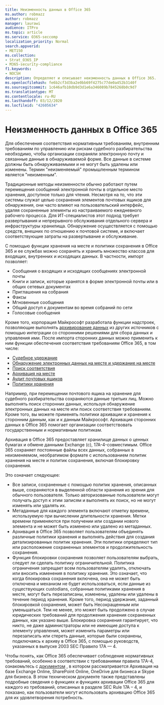 ```yaml
---
title: Неизменность данных в Office 365
ms.author: robmazz
author: robmazz
manager: laurawi
audience: ITPro
ms.topic: article
ms.service: O365-seccomp
localization_priority: Normal
search.appverid:
- MET150
ms.collection:
- Strat_O365_IP
- M365-security-compliance
f1.keywords:
- NOCSH
description: Определяет и описывает неизменность данных в Office 365.
ms.openlocfilehash: fe6b2cf3d3ba2e0bb69f4275c77de0a452b3140f
ms.sourcegitcommit: 1c646afb10db9d3d1e6a346089b7845268b0c9d7
ms.translationtype: MT
ms.contentlocale: ru-RU
ms.lasthandoff: 03/12/2020
ms.locfileid: "42605634"
---
```

# <a name="immutability-in-office-365"></a>Неизменность данных в Office 365

Для обеспечения соответствия нормативным требованиям, внутренним требованиям по управлению или рискам судебного разбирательства необходимо, чтобы организации сохраняли электронную почту и связанные данные в обнаруживаемой форме. Все данные в системе должны быть обнаруживаемыми и не могут быть удалены или изменены. Термин "неизменяемый" промышленным термином является "неизменным".

Традиционные методы неизменности обычно работают путем перемещения сообщений электронной почты в отдельное место хранения, доступное только для чтения. Несмотря на то, что эти системы служат целью сохранения элементов почтовых ящиков для обнаружения, они часто влияют на пользовательский интерфейс, удаляя сохраненные элементы из настраиваемого ежедневного рабочего процесса. Для ИТ-специалистов этот подход требует развертывания и непрерывного обслуживания отдельного сервера и инфраструктуры хранилища. Обнаружение осуществляется с помощью средств, внешних по отношению к почтовой системе, и включает соответствующие затраты на развертывание и обслуживание.

С помощью функции хранения на месте и политики сохранения в Office 365 и ее службах можно сохранять и хранить множество классов для входящих, внутренних и исходящих данных. В частности, импорт позволяет:

- Сообщения о входящих и исходящих сообщениях электронной почты
- Книги и записи, которые хранятся в форме электронной почты или в общих сетевых документах
- Приглашения на собрания
- Факсы
- Мгновенные сообщения
- Общий доступ к документам во время собраний по сети
- Голосовые сообщения

Кроме того, корпорация Майкрософт разработала функции надстроек, позволяющие выполнять [архивирование данных](https://support.office.com/article/Archiving-third-party-data-in-Office-365-0ce338d5-3666-4a18-86ab-c6910ff408cc) из других источников с помощью интеграции со сторонними решениями для сбора данных и управления ими. После импорта сторонних данных можно применить к ним функции обеспечения соответствия требованиям Office 365, в том числе:

- [Судебное удержание](https://docs.microsoft.com/microsoft-365/compliance/create-a-litigation-hold)
- [Обнаружение электронных данных на месте и удержание на месте](https://docs.microsoft.com/microsoft-365/compliance/manage-legal-investigations)
- [Поиск соответствия](https://docs.microsoft.com/microsoft-365/compliance/search-for-content)
- [Архивация на месте](https://docs.microsoft.com/microsoft-365/compliance/enable-archive-mailboxes)
- [Аудит почтовых ящиков](https://docs.microsoft.com/microsoft-365/compliance/enable-mailbox-auditing)
- [Политики хранения](https://docs.microsoft.com/microsoft-365/compliance/retention-policies)

Например, при перемещении почтового ящика на хранение для судебного разбирательства сохраняются данные третьих лиц. Можно выполнять поиск сторонних данных, используя обнаружение электронных данных на месте или поиск соответствия требованиям. Кроме того, вы можете применять политики архивации и хранения к сторонним данным, как и к данным Майкрософт. Архивация сторонних данных в Office 365 помогает организации соответствовать государственным и нормативным политикам.

Архивация в Office 365 предоставляет хранилище данных о ценных бумагах и обмене данными Exchange (с), 17A-4-совместимым. Office 365 сохраняет постоянные файлы всех данных, собранных в неизменяемом, необратимом формате с использованием политик хранения на месте и политик сохранения, включая блокировку сохранения.

Это означает следующее:

- Все записи, сохраненные с помощью политик хранения, описанных выше, сохраняются в выделенной области хранения из зрения для обычного пользователя. Только авторизованные пользователи могут получать доступ к этим записям и выполнять их поиск, но не могут изменять или удалять их.
- Метаданные для каждого элемента включают отметку времени, используемую при вычислении длительности хранения. Метки времени применяются при получении или создании нового элемента и не может быть изменено или удалено из метаданных.
- Архивация в Office 365 позволяет пользователям объединять различные политики хранения и выполнять действия для создания детализированных политик хранения. Эти политики определяют тип или расположение сохраненных элементов и продолжительность сохранения.
- Функция блокировки сохранения позволяет пользователям выбрать, следует ли сделать политику ограничительной. Политика ограничения запрещает всем пользователям удалять, отключать или вносить изменения в политику хранения. Это означает, что когда блокировка сохранения включена, она не может быть отключена и механизм не будет использоваться, если данные из существующих custodians, собранные политиками хранения в месте, могут быть перезаписаны, изменены, удалены или удалены в течение период хранения. Кроме того, период удержания, заданный блокировкой сохранения, может быть Несокращенным или уменьшаться. Тем не менее, это может быть продолжено в случае юридических требований для продолжения хранения сохраненных данных, как указано выше. Блокировка сохранения гарантирует, что никто, не даже администраторы или не имеющие доступа к элементу управления, может изменить параметры или перезаписать или стереть данные, которые были сохранены, подключаясь к архиву в Office 365, с помощью руководств, указанных в выпуске 2003 SEC Правило 17A — 4.

Чтобы понять, как Office 365 обеспечивает соблюдение нормативных требований, особенно в соответствии с требованиями правила 17A-4, ознакомьтесь с [документом](https://www.microsoft.com/microsoft-365/blog/wp-content/uploads/2015/11/Microsoft-EOA-White-Paper.pdf) , в котором рассматривается Архивация на базе Exchange Online, SharePoint Online, OneDrive для бизнеса и Skype для бизнеса. В этом техническом документе также представлены подробные сведения о функциях и функциях архивации Office 365 для каждого из требований, описанных в разделе SEC Rule 17A – 4, и показано, как пользователи могут использовать архивацию Office 365 для их удовлетворения потребность.
